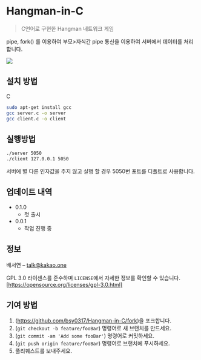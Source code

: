 # Hangman-in-C
>C언어로 구현한 Hangman 네트워크 게임

pipe, fork() 를 이용하여 부모>자식간 pipe 통신을 이용하여 서버에서 데이터를 처리합니다.

![](../header.png)

## 설치 방법

C
```sh
sudo apt-get install gcc
gcc server.c -o server
gcc client.c -o client
```

## 실행방법
```sh
./server 5050
./client 127.0.0.1 5050
```
서버에 별 다른 인자값을 주지 않고 실행 할 경우 5050번 포트를 디폴트로 사용합니다.

## 업데이트 내역

* 0.1.0
    * 첫 출시
* 0.0.1
    * 작업 진행 중

## 정보

배서연 – talk@kakao.one

GPL 3.0 라이센스를 준수하며 ``LICENSE``에서 자세한 정보를 확인할 수 있습니다.
[https://opensource.org/licenses/gpl-3.0.html]

## 기여 방법

1. (<https://github.com/bsy0317/Hangman-in-C/fork>)을 포크합니다.
2. (`git checkout -b feature/fooBar`) 명령어로 새 브랜치를 만드세요.
3. (`git commit -am 'Add some fooBar'`) 명령어로 커밋하세요.
4. (`git push origin feature/fooBar`) 명령어로 브랜치에 푸시하세요. 
5. 풀리퀘스트를 보내주세요.
